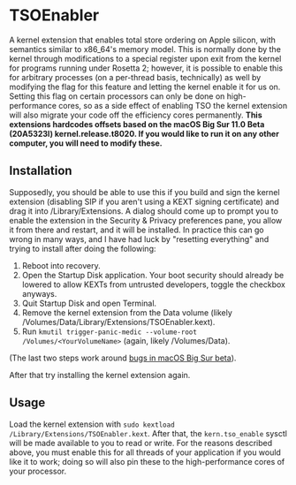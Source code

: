 # TSOEnabler

A kernel extension that enables total store ordering on Apple silicon, with semantics similar to x86_64's memory model. This is normally done by the kernel through modifications to a special register upon exit from the kernel for programs running under Rosetta 2; however, it is possible to enable this for arbitrary processes (on a per-thread basis, technically) as well by modifying the flag for this feature and letting the kernel enable it for us on. Setting this flag on certain processors can only be done on high-performance cores, so as a side effect of enabling TSO the kernel extension will also migrate your code off the efficiency cores permanently. **This extensions hardcodes offsets based on the macOS Big Sur 11.0 Beta (20A5323l) kernel.release.t8020. If you would like to run it on any other computer, you will need to modify these.**

## Installation

Supposedly, you should be able to use this if you build and sign the kernel extension (disabling SIP if you aren't using a KEXT signing certificate) and drag it into /Library/Extensions. A dialog should come up to prompt you to enable the extension in the Security & Privacy preferences pane, you allow it from there and restart, and it will be installed. In practice this can go wrong in many ways, and I have had luck by "resetting everything" and trying to install after doing the following:

1. Reboot into recovery.
2. Open the Startup Disk application. Your boot security should already be lowered to allow KEXTs from untrusted developers, toggle the checkbox anyways.
3. Quit Startup Disk and open Terminal.
4. Remove the kernel extension from the Data volume (likely /Volumes/Data/Library/Extensions/TSOEnabler.kext).
5. Run `kmutil trigger-panic-medic --volume-root /Volumes/<YourVolumeName>` (again, likely /Volumes/Data).

(The last two steps work around [bugs in macOS Big Sur beta](https://developer.apple.com/documentation/macos-release-notes/macos-big-sur-11-beta-release-notes)).

After that try installing the kernel extension again.

## Usage

Load the kernel extension with `sudo kextload /Library/Extensions/TSOEnabler.kext`. After that, the `kern.tso_enable` sysctl will be made available to you to read or write. For the reasons described above, you must enable this for all threads of your application if you would like it to work; doing so will also pin these to the high-performance cores of your processor.